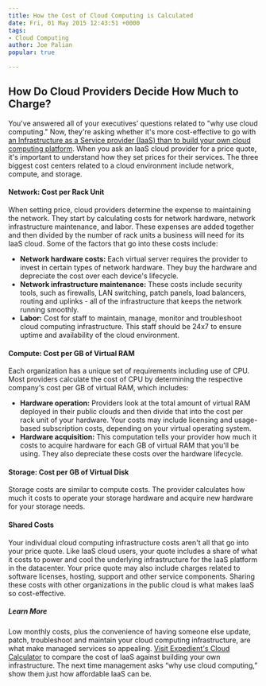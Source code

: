 ```yaml
---
title: How the Cost of Cloud Computing is Calculated
date: Fri, 01 May 2015 12:43:51 +0000
tags:
- Cloud Computing
author: Joe Palian
popular: true

---
```

## How Do Cloud Providers Decide How Much to Charge?

You've answered all of your executives’ questions related to "why use cloud computing." Now, they're asking whether it's more cost-effective to go with [an Infrastructure as a Service provider (IaaS) than to build your own cloud computing platform](https://www.expedient.com/blog/expedient-enterprise-cloud-vs-on-prem-vmware-the-business-case-for-turnkey-infrastructure-as-a-service/). When you ask an IaaS cloud provider for a price quote, it's important to understand how they set prices for their services. The three biggest cost centers related to a cloud environment include network, compute, and storage.

#### Network: Cost per Rack Unit

When setting price, cloud providers determine the expense to maintaining the network. They start by calculating costs for network hardware, network infrastructure maintenance, and labor. These expenses are added together and then divided by the number of rack units a business will need for its IaaS cloud. Some of the factors that go into these costs include:

* **Network hardware costs:** Each virtual server requires the provider to invest in certain types of network hardware. They buy the hardware and depreciate the cost over each device's lifecycle.
* **Network infrastructure maintenance:** These costs include security tools, such as firewalls, LAN switching, patch panels, load balancers, routing and uplinks - all of the infrastructure that keeps the network running smoothly.
* **Labor:** Cost for staff to maintain, manage, monitor and troubleshoot cloud computing infrastructure. This staff should be 24x7 to ensure uptime and availability of the cloud environment.

#### Compute: Cost per GB of Virtual RAM

Each organization has a unique set of requirements including use of CPU. Most providers calculate the cost of CPU by determining the respective company's cost per GB of virtual RAM, which includes:

* **Hardware operation:** Providers look at the total amount of virtual RAM deployed in their public clouds and then divide that into the cost per rack unit of your hardware. Your costs may include licensing and usage-based subscription costs, depending on your virtual operating system.
* **Hardware acquisition:** This computation tells your provider how much it costs to acquire hardware for each GB of virtual RAM that you'll be using. They also depreciate these costs over the hardware lifecycle.

#### Storage: Cost per GB of Virtual Disk

Storage costs are similar to compute costs. The provider calculates how much it costs to operate your storage hardware and acquire new hardware for your storage needs.

#### Shared Costs

Your individual cloud computing infrastructure costs aren't all that go into your price quote. Like IaaS cloud users, your quote includes a share of what it costs to power and cool the underlying infrastructure for the IaaS platform in the datacenter. Your price quote may also include charges related to software licenses, hosting, support and other service components. Sharing these costs with other organizations in the public cloud is what makes IaaS so cost-effective.

##### Learn More

Low monthly costs, plus the convenience of having someone else update, patch, troubleshoot and maintain your cloud computing infrastructure, are what make managed services so appealing. [Visit Expedient's Cloud Calculator](https://www.expedient.com/cloud-build-vs-buy-calculator/) to compare the cost of IaaS against building your own infrastructure. The next time management asks “why use cloud computing,” show them just how affordable IaaS can be.